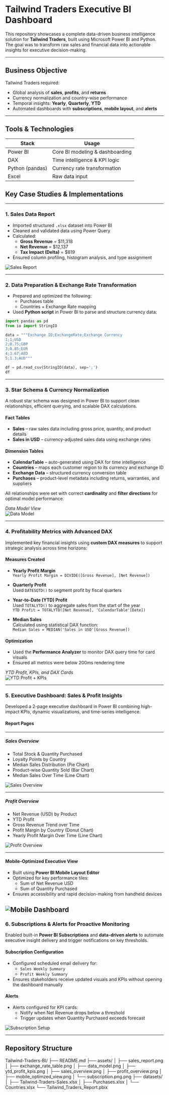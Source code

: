 # Tailwind Traders Executive BI Dashboard 

This repository showcases a complete data-driven business intelligence solution for **Tailwind Traders**, built using Microsoft Power BI and Python. The goal was to transform raw sales and financial data into actionable insights for executive decision-making.

---

##  Business Objective

Tailwind Traders required:
- Global analysis of **sales**, **profits**, and **returns**
- Currency normalization and country-wise performance
- Temporal insights: **Yearly**, **Quarterly**, **YTD**
- Automated dashboards with **subscriptions**, **mobile layout**, and **alerts**

---

##  Tools & Technologies

| Stack           | Usage                           |
| --------------- | ------------------------------- |
| Power BI        | Core BI modeling & dashboarding |
| DAX             | Time intelligence & KPI logic   |
| Python (pandas) | Currency rate transformation    |
| Excel           | Raw data input                  |

## Key Case Studies & Implementations

---

### 1. **Sales Data Report**

- Imported structured `.xlsx` dataset into Power BI
- Cleaned and validated data using Power Query
- Calculated:
  - **Gross Revenue** = \$11,318
  - **Net Revenue** = \$12,137
  - **Tax Impact (Delta)** = \$819
- Ensured column profiling, histogram analysis, and type assignment

  
![Sales Report](assets/sales_report.png)

---

### 2. **Data Preparation & Exchange Rate Transformation**

- Prepared and optimized the following:
  - Purchases table
  - Countries + Exchange Rate mapping
- Used **Python script** in Power BI to parse and structure currency data:

```python
import pandas as pd
from io import StringIO

data = """Exchange ID;ExchangeRate;Exchange Currency
1;1;USD
2;0.75;GBP
3;0.85;EUR
4;3.67;AED
5;1.3;AUD"""

df = pd.read_csv(StringIO(data), sep=';')
df
```
---

### 3. **Star Schema & Currency Normalization**

A robust star schema was designed in Power BI to support clean relationships, efficient querying, and scalable DAX calculations.

####  Fact Tables
- **Sales** – raw sales data including gross price, quantity, and product details
- **Sales in USD** – currency-adjusted sales data using exchange rates

####  Dimension Tables
- **CalendarTable** – auto-generated using DAX for time intelligence
- **Countries** – maps each customer region to its currency and exchange ID
- **Exchange Data** – structured currency conversion table
- **Purchases** – product-level metadata including returns, warranties, and suppliers

All relationships were set with correct **cardinality** and **filter directions** for optimal model performance.

 *Data Model View*  
![Data Model](assets/data_model.png)

---

### 4. **Profitability Metrics with Advanced DAX**

Implemented key financial insights using **custom DAX measures** to support strategic analysis across time horizons:

####  Measures Created
- **Yearly Profit Margin**  
  `Yearly Profit Margin = DIVIDE([Gross Revenue], [Net Revenue])`

- **Quarterly Profit**  
  Used `DATESQTD()` to segment profit by fiscal quarters

- **Year-to-Date (YTD) Profit**  
  Used `TOTALYTD()` to aggregate sales from the start of the year  
  `YTD Profit = TOTALYTD([Net Revenue], 'CalendarTable'[Date])`

- **Median Sales**  
  Calculated using statistical DAX function:  
  `Median Sales = MEDIAN('Sales in USD'[Gross Revenue])`

####  Optimization
- Used the **Performance Analyzer** to monitor DAX query time for card visuals
- Ensured all metrics were below 200ms rendering time

 *YTD Profit, KPIs, and DAX Cards*  
![YTD Profit + KPIs](assets/ytd_profit_kpis.png)

---
### 5. **Executive Dashboard: Sales & Profit Insights**

Developed a 2-page executive dashboard in Power BI combining high-impact KPIs, dynamic visualizations, and time-series intelligence.

####  Report Pages

---

#####  **Sales Overview**
- Total Stock & Quantity Purchased
- Loyalty Points by Country
- Median Sales Distribution (Pie Chart)
- Product-wise Quantity Sold (Bar Chart)
- Median Sales Over Time (Line Chart)

 
![Sales Overview](assets/sales_overview.png)

---

#####  **Profit Overview**
- Net Revenue (USD) by Product
- YTD Profit
- Gross Revenue Trend over Time
- Profit Margin by Country (Donut Chart)
- Yearly Profit Margin Over Time (Line Chart)

  
![Profit Overview](assets/profit_overview.png)

---

####  **Mobile-Optimized Executive View**
- Built using **Power BI Mobile Layout Editor**
- Optimized for key performance tiles:
  - Sum of Net Revenue USD
  - Sum of Quantity Purchased
- Ensures accessibility and rapid decision-making from handheld devices

 
![Mobile Dashboard](assets/mobile_optimized_view.png)
---
### 6. **Subscriptions & Alerts for Proactive Monitoring**

Enabled built-in **Power BI Subscriptions** and **data-driven alerts** to automate executive insight delivery and trigger notifications on key thresholds.

####  Subscription Configuration
- Configured scheduled email delivery for:
  - `Sales Weekly Summary`
  - `Profit Weekly Summary`
- Ensures stakeholders receive updated visuals and KPIs without opening the dashboard manually

####  Alerts
- Alerts configured for KPI cards:
  - Notify when Net Revenue drops below a threshold
  - Trigger updates when Quantity Purchased exceeds forecast

 
![Subscription Setup](assets/subscription.png.png)

---
## Repository Structure

Tailwind-Traders-BI/
├── README.md
├── assets/
│   ├── sales_report.png
│   ├── exchange_rate_table.png
│   ├── data_model.png
│   ├── ytd_profit_kpis.png
│   ├── sales_overview.png
│   ├── profit_overview.png
│   ├── mobile_optimzed_view.png
│   └── subscription.png.png
├── datasets/
│   ├── Tailwind-Traders-Sales.xlsx
│   ├── Purchases.xlsx
│   └── Countries.xlsx
└── Tailwind_Traders_Report.pbix



